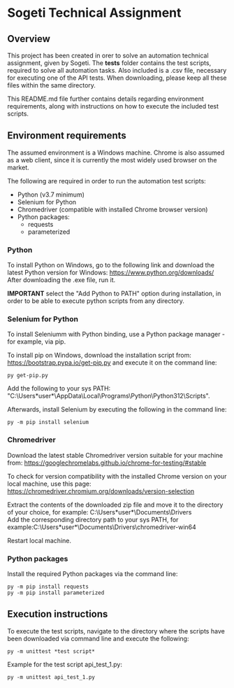 # Sogeti Technical Assignment

## Overview

This project has been created in orer to solve an automation technical assignment, given by Sogeti.
The **tests** folder contains the test scripts, required to solve all automation tasks.
Also included is a .csv file, necessary for executing one of the API tests.
When downloading, please keep all these files within the same directory.

This README.md file further contains details regarding environment requirements, along with instructions on how to execute the included test scripts.

## Environment requirements
The assumed environment is a Windows machine. 
Chrome is also assumed as a web client, since it is currently the most widely used browser on the market.

The following are required in order to run the automation test scripts:
- Python (v3.7 minimum)
- Selenium for Python
- Chromedriver (compatible with installed Chrome browser version)
- Python packages:
  - requests
  - parameterized

### Python
To install Python on Windows, go to the following link and download the latest Python version for Windows: https://www.python.org/downloads/
After downloading the .exe file, run it.

**IMPORTANT** select the "Add Python to PATH" option during installation, in order to be able to execute python scripts from any directory.

### Selenium for Python
To install Seleniumm with Python binding, use a Python package manager - for example, via pip.

To install pip on Windows, download the installation script from: https://bootstrap.pypa.io/get-pip.py and execute it on the command line:
```
py get-pip.py
```
Add the following to your sys PATH: "C:\Users\*user*\AppData\Local\Programs\Python\Python312\Scripts\".

Afterwards, install Selenium by executing the following in the command line:
```
py -m pip install selenium
```
### Chromedriver
Download the latest stable Chromedriver version suitable for your machine from: https://googlechromelabs.github.io/chrome-for-testing/#stable

To check for version compatibility with the installed Chrome version on your local machine, use this page: https://chromedriver.chromium.org/downloads/version-selection

Extract the contents of the downloaded zip file and move it to the directory of your choice, for example: C:\Users\*user*\Documents\Drivers\
Add the corresponding directory path to your sys PATH, for example:C:\Users\*user*\Documents\Drivers\chromedriver-win64

Restart local machine.

### Python packages
Install the required Python packages via the command line:
```
py -m pip install requests
py -m pip install parameterized
```

## Execution instructions
To execute the test scripts, navigate to the directory where the scripts have been downloaded via command line and execute the following:
```
py -m unittest *test script*
```
Example for the test script api_test_1.py:
```
py -m unittest api_test_1.py
```

